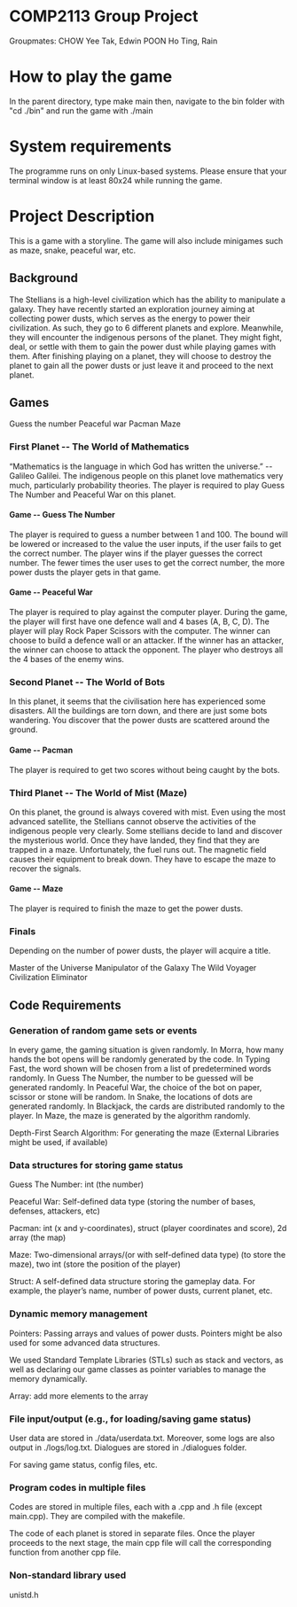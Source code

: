 # COMP2113 Group Project 
Groupmates:
CHOW Yee Tak, Edwin
POON Ho Ting, Rain 

# How to play the game

In the parent directory, type make main
then, navigate to the bin folder with "cd ./bin" and run the game with ./main

# System requirements

The programme runs on only Linux-based systems. Please ensure that your terminal window is at least 80x24 while running the game. 

# Project Description 
This is a game with a storyline. The game will also include minigames such as maze, snake, peaceful war, etc.

## Background
The Stellians is a high-level civilization which has the ability to manipulate a galaxy. They have recently started an exploration journey aiming at collecting power dusts, which serves as the energy to power their civilization. 
As such, they go to 6 different planets and explore. Meanwhile, they will encounter the indigenous persons of the planet. They might fight, deal, or settle with them to gain the power dust while playing games with them. After finishing playing on a planet, they will choose to destroy the planet to gain all the power dusts or just leave it and proceed to the next planet.

## Games 

Guess the number
Peaceful war
Pacman 
Maze

### First Planet -- The World of Mathematics

“Mathematics is the language in which God has written the universe.” -- Galileo Galilei. The indigenous people on this planet love mathematics very much, particularly probability theories. The player is required to play Guess The Number and Peaceful War on this planet. 

#### Game -- Guess The Number

The player is required to guess a number between 1 and 100. The bound will be lowered or increased to the value the user inputs, if the user fails to get the correct number. The player wins if the player guesses the correct number. The fewer times the user uses to get the correct number, the more power dusts the player gets in that game. 

#### Game -- Peaceful War 

The player is required to play against the computer player. During the game, the player will first have one defence wall and 4 bases (A, B, C, D). The player will play Rock Paper Scissors with the computer. The winner can choose to build a defence wall or an attacker. If the winner has an attacker, the winner can choose to attack the opponent. The player who destroys all the 4 bases of the enemy wins.

### Second Planet -- The World of Bots

In this planet, it seems that the civilisation here has experienced some disasters. All the buildings are torn down, and there are just some bots wandering. You discover that the power dusts are scattered around the ground.

#### Game -- Pacman

The player is required to get two scores without being caught by the bots.

### Third Planet -- The World of Mist (Maze)

On this planet, the ground is always covered with mist. Even using the most advanced satellite, the Stellians cannot observe the activities of the indigenous people very clearly. Some stellians decide to land and discover the mysterious world. Once they have landed, they find that they are trapped in a maze. Unfortunately, the fuel runs out. The magnetic field causes their equipment to break down. They have to escape the maze to recover the signals.

#### Game -- Maze

The player is required to finish the maze to get the power dusts. 

### Finals

Depending on the number of power dusts, the player will acquire a title.

Master of the Universe
Manipulator of the Galaxy 
The Wild Voyager 
Civilization Eliminator

## Code Requirements

### Generation of random game sets or events

In every game, the gaming situation is given randomly. In Morra, how many hands the bot opens will be randomly generated by the code. In Typing Fast, the word shown will be chosen from a list of predetermined words randomly. In Guess The Number, the number to be guessed will be generated randomly. In Peaceful War, the choice of the bot on paper, scissor or stone will be random. In Snake, the locations of dots are generated randomly. In Blackjack, the cards are distributed randomly to the player. In Maze, the maze is generated by the algorithm randomly.

Depth-First Search Algorithm: For generating the maze (External Libraries might be used, if available)

### Data structures for storing game status

Guess The Number: int (the number)

Peaceful War: Self-defined data type (storing the number of bases, defenses, attackers, etc)

Pacman: int (x and y-coordinates), struct (player coordinates and score), 2d array (the map)

Maze: Two-dimensional arrays/(or with self-defined data type) (to store the maze), two int (store the position of the player)

Struct: A self-defined data structure storing the gameplay data.
For example, the player’s name, number of power dusts, current planet, etc. 

### Dynamic memory management

Pointers: Passing arrays and values of power dusts. Pointers might be also used for some advanced data structures.

We used Standard Template Libraries (STLs) such as stack and vectors, as well as declaring our game classes as pointer variables to manage the memory dynamically. 

Array: add more elements to the array

### File input/output (e.g., for loading/saving game status)

User data are stored in ./data/userdata.txt. Moreover, some logs are also output in ./logs/log.txt. Dialogues are stored in ./dialogues folder. 

For saving game status, config files, etc.

### Program codes in multiple files

Codes are stored in multiple files, each with a .cpp and .h file (except main.cpp). They are compiled with the makefile. 

The code of each planet is stored in separate files. Once the player proceeds to the next stage, the main cpp file will call the corresponding function from another cpp file.

### Non-standard library used

unistd.h